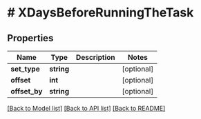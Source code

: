 # # XDaysBeforeRunningTheTask

## Properties

Name | Type | Description | Notes
------------ | ------------- | ------------- | -------------
**set_type** | **string** |  | [optional]
**offset** | **int** |  | [optional]
**offset_by** | **string** |  | [optional]

[[Back to Model list]](../../README.md#models) [[Back to API list]](../../README.md#endpoints) [[Back to README]](../../README.md)
